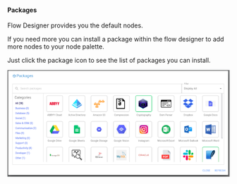 #### Packages
Flow Designer provides you the default nodes.

If you need more you can install a package within the flow designer to add more nodes to your node palette.

Just click the package icon to see the list of packages you can install.

![Packages](https://raw.githubusercontent.com/robomotionio/robomotion-tutorials/master/images/packages.png)
